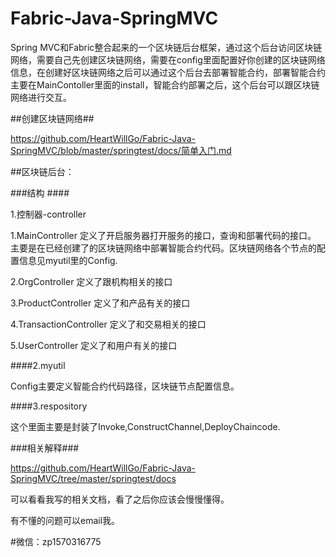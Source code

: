 
# Fabric-Java-SpringMVC

Spring MVC和Fabric整合起来的一个区块链后台框架，通过这个后台访问区块链网络，需要自己先创建区块链网络，需要在config里面配置好你创建的区块链网络信息，在创建好区块链网络之后可以通过这个后台去部署智能合约，部署智能合约主要在MainContoller里面的install，智能合约部署之后，这个后台可以跟区块链网络进行交互。

##创建区块链网络##

https://github.com/HeartWillGo/Fabric-Java-SpringMVC/blob/master/springtest/docs/简单入门.md



##区块链后台： 

###结构 ####

1.控制器-controller 

1.MainController 定义了开启服务器打开服务的接口，查询和部署代码的接口。 主要是在已经创建了的区块链网络中部署智能合约代码。区块链网络各个节点的配置信息见myutil里的Config. 

2.OrgController 定义了跟机构相关的接口

3.ProductController 定义了和产品有关的接口

4.TransactionController 定义了和交易相关的接口

5.UserController 定义了和用户有关的接口 

####2.myutil

Config主要定义智能合约代码路径，区块链节点配置信息。

####3.respository

这个里面主要是封装了Invoke,ConstructChannel,DeployChaincode.

###相关解释###

https://github.com/HeartWillGo/Fabric-Java-SpringMVC/tree/master/springtest/docs

可以看看我写的相关文档，看了之后你应该会慢慢懂得。

有不懂的问题可以email我。

#微信：zp1570316775

